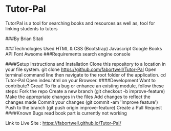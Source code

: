 # Tutor-Pal
TutorPal is a tool for searching books and resources as well as, tool for linking students to tutors

###By Brian Sitati

###Technologies Used
HTML & CSS (Bootstrap)
Javascript 
Google Books API
Font Awsome
###Requirements
search engine console

####Setup Instructions and Installation
Clone this repository to a location in your file system. git clone https://github.com/fabortwell/Tutor-Pal
Open terminal command line then navigate to the root folder of the application. cd Tutor-Pal
Open index.html on your Browser.
####Development
Want to contribute? Great! To fix a bug or enhance an existing module, follow these steps:
Fork the repo
Create a new branch (git checkout -b improve-feature)
Make the appropriate changes in the files
Add changes to reflect the changes made
Commit your changes (git commit -am 'Improve feature')
Push to the branch (git push origin improve-feature)
Create a Pull Request
####Known Bugs
read book part is currently not working 

Link to Live Site : https://fabortwell.github.io/Tutor-Pal/
